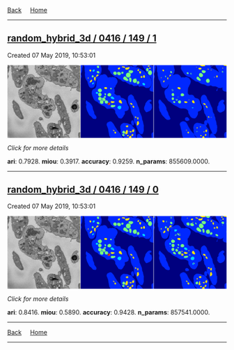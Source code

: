 
[Back](..)&nbsp;&nbsp;&nbsp;&nbsp;&nbsp;[Home](https://leapmanlab.github.io/snapshots)

---

<div class="summary"><a href="1"><h2>random_hybrid_3d / 0416 / 149 / 1</h2></a><p>Created 07 May 2019, 10:53:01
</p><a href="1"><img src="1/media/summary.png" align="center"></a><p>
<i>Click for more details</i>
</p></div>

**ari**: 0.7928. **miou**: 0.3917. **accuracy**: 0.9259. **n_params**: 855609.0000. 

---

<div class="summary"><a href="0"><h2>random_hybrid_3d / 0416 / 149 / 0</h2></a><p>Created 07 May 2019, 10:53:01
</p><a href="0"><img src="0/media/summary.png" align="center"></a><p>
<i>Click for more details</i>
</p></div>

**ari**: 0.8416. **miou**: 0.5890. **accuracy**: 0.9428. **n_params**: 857541.0000. 

---

[Back](..)&nbsp;&nbsp;&nbsp;&nbsp;&nbsp;[Home](https://leapmanlab.github.io/snapshots)

---
